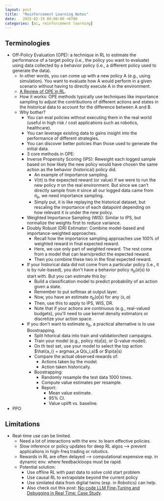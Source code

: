 ```yaml
---
layout: post
title:  "Reinforcement Learning Notes"
date:   2025-02-19 09:00:00 +0700
categories: [ai, reinforcement learning]
---
```


## Terminologies
- Off-Policy Evaluation (OPE): a technique in RL to estimate the performance of a target policy (i.e., the policy you want to evaluate) using data collected by a behavior policy (i.e., a different policy used to generate the data).
  - In other words, you can come up with a new policy A (e.g., using simulation). You want to evaluate how A would perform in a given scenario without having to directly execute A in the environment.
  - [A Review of OPE in RL](https://arxiv.org/pdf/2212.06355).
  - How it works: OPE methods typically use techniques like importance sampling to adjust the contributions of different actions and states in the historical data to account for the difference between A and B.
  - Why bother?
    - You can eval policies without executing them in the real world (useful in high risk / cost applications such as robotics, healthcare).
    - You can leverage existing data to gains insight into the performance of different strategies.
    - You can discover better policies than those used to generate the initial data.
    - 3 core methods in OPE:
    - Inverse Propensity Scoring (IPS): Reweight each logged sample based on how likely the new policy would have chosen the same action as the behavior (historical) policy did.
      - An example of importance sampling.
      - $V(\pi)$ is the expexcted reward (or value) if we were to run the new policy $\pi$ on the real environment. But since we can't directly sample from $\pi$ since all our logged data came from $\pi_b$, we need importance sampling.
      - Simply put, it is like replaying the historical dataset, but rescaling the importance of each datapoint depending on how relevant it is under the new policy.
    - Weighted Importance Sampling (WIS): Similar to IPS, but normalize the weights first to reduce variance.
    - Doubly Robust (DR) Estimator: Combine model-based and importance-weighted approaches.
      - Recall how the importance sampling approaches use 100% of weighted reward in final expected reward.
      - Here, we use only part of weighted reward. The rest come from a model that can learn/predict the expected reward.
      - Then you combine these two in the final expected reward.
    - If your historical data did not come from a particular policy (i.e., it is by rule-based), you don't have a behavior policy $\pi_b(a|s)$ to start with. But you can estimate this by:
      - Build a classification model to predict probability of an action given a state.
      - Remember to put softmax at output layer.
      - Now, you have an estimate $\pi_b(a|s)$ for any $(s,a)$
      - Then, use this to apply to IPS, WIS, DR.
      - Note that if your actions are continuous (e.g., real-valued budgets), you'll need to use kernel density estimators or discretize your action space.
    - If you don't want to estimate $\pi_b$, a practical alternative is to use Boostrapping.
      - Split hitorical data into train and validation/test campaigns.
      - Train your model (e.g., policy $\pi(a|s)$, or Q-value model).
      - On th test set, use your model to select the top action $\hat{a_i} = argmax_a Q(s_i,a)$ or $\pi(a|s)
      - Compare the actual observed rewards of:
        - Actions taken by the model.
        - Action taken historically.
      - Boostrapping:
        - Randomly resample the test data 1000 times.
        - Compute value estimates per resample.
        - Report:
          - Mean value estimate.
          - 95% CI.
          - Value uplift vs. baseline.    
- PPO 

## Limitations
- Real-time use can be limited.
  - Need a lot of interactions with the env. to learn effective policies.
  - Slow inference or policy updates for deep RL algos --> prevent applications in high-freq trading or robotics.
  - Rewards in RL are often delayed --> computational expensive esp. in dynamic env. where feedbackloops must be rapid.
  - Potential solution:
    - Use offline RL with past data to solve cold start problem
    - Use causal RL to extrapolate beyond the current policy
    - Use similated data from digital twins (esp. in Robotics) can help.
    - Also check out this post: [No-code LLM Fine-Tuning and Debugging in Real Time: Case Study](https://mltechniques.com/2024/09/22/no-code-llm-fine-tuning-and-debugging-in-real-time-case-study/).
